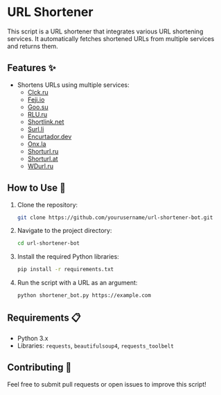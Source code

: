 
# URL Shortener 

This script is a URL shortener that integrates various URL shortening services. It automatically fetches shortened URLs from multiple services and returns them.

## Features ✨

- Shortens URLs using multiple services:
  - [Clck.ru](https://clck.ru)
  - [Feji.io](https://feji.io)
  - [Goo.su](https://goo.su)
  - [RLU.ru](https://rlu.ru)
  - [Shortlink.net](https://shortlink.net)
  - [Surl.li](https://surl.li)
  - [Encurtador.dev](https://encurtador.dev)
  - [Onx.la](https://onx.la)
  - [Shorturl.ru](https://shorturl.ru)
  - [Shorturl.at](https://shorturl.at)
  - [WDurl.ru](https://wdurl.ru)

## How to Use 📖

1. Clone the repository:
   ```bash
   git clone https://github.com/yourusername/url-shortener-bot.git
   ```
2. Navigate to the project directory:
   ```bash
   cd url-shortener-bot
   ```
3. Install the required Python libraries:
   ```bash
   pip install -r requirements.txt
   ```
4. Run the script with a URL as an argument:
   ```bash
   python shortener_bot.py https://example.com
   ```

## Requirements 📋

- Python 3.x
- Libraries: `requests`, `beautifulsoup4`, `requests_toolbelt`

## Contributing 🤝

Feel free to submit pull requests or open issues to improve this script!
